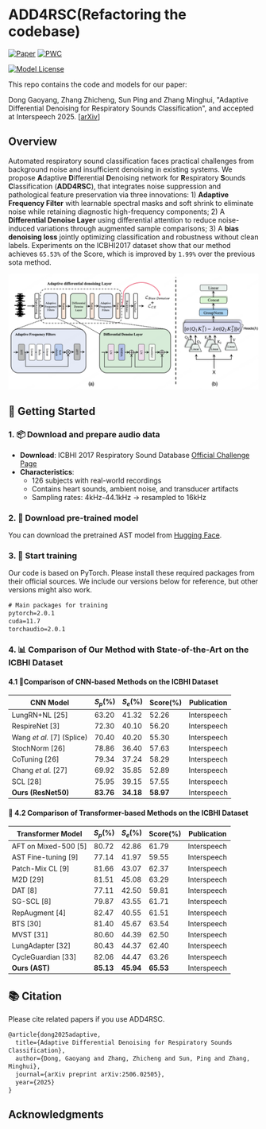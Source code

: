 # ADD4RSC(Refactoring the codebase)
[![Paper](https://img.shields.io/badge/arXiv-2506.02505-red.svg?style=flat)](https://arxiv.org/abs/2506.02505)
[![PWC](https://img.shields.io/endpoint.svg?url=https://paperswithcode.com/badge/adaptive-differential-denoising-for/audio-classification-on-icbhi-respiratory)](https://paperswithcode.com/sota/audio-classification-on-icbhi-respiratory?p=adaptive-differential-denoising-for)

[![Model License](https://img.shields.io/badge/Model_License-Apache_2.0-olive)](https://opensource.org/licenses/Apache-2.0)

This repo contains the code and models for our paper: 

Dong Gaoyang, Zhang Zhicheng, Sun Ping and Zhang Minghui, "Adaptive Differential Denoising for Respiratory Sounds Classification", and accepted at Interspeech 2025.
[[arXiv](https://arxiv.org/pdf/2506.02505)]


## Overview
Automated respiratory sound classification faces practical challenges from background noise and insufficient denoising in existing systems. We propose **A**daptive **D**ifferential **D**enoising network for **R**espiratory **S**ounds **C**lassification (**ADD4RSC**), that integrates noise suppression and pathological feature preservation via three innovations: 1) **Adaptive Frequency Filter** with learnable spectral masks and soft shrink to eliminate noise while retaining diagnostic high-frequency components; 2) A **Differential Denoise Layer** using differential attention to reduce noise-induced variations through augmented sample comparisons; 3) A **bias denoising loss** jointly optimizing classification and robustness without clean labels. Experiments on the ICBHI2017 dataset show that our method achieves `65.53%` of the Score, which is improved by `1.99%` over the previous sota method.

<p align="center">
  <img src="./image/fig_0216.png" alt="ADD4RSC model architecture" width="600"/>
</p>


## 🚀 Getting Started



### 1. 📦 Download and prepare audio data
- **Download**: ICBHI 2017 Respiratory Sound Database [Official Challenge Page](https://bhichallenge.med.auth.gr/ICBHI_2017_Challenge)
- **Characteristics**:
  - 126 subjects with real-world recordings
  - Contains heart sounds, ambient noise, and transducer artifacts
  - Sampling rates: 4kHz-44.1kHz → resampled to 16kHz


### 2. 🤖 Download pre-trained model
You can download the pretrained AST model from [Hugging Face](https://huggingface.co/MIT/ast-finetuned-audioset-10-10-0.4593).


### 3. 🧠 Start training
Our code is based on PyTorch. Please install these required packages from their official sources. We include our versions below for reference, but other versions might also work.

```
# Main packages for training
pytorch=2.0.1
cuda=11.7
torchaudio=2.0.1
```

### 4. 📊 Comparison of Our Method with State-of-the-Art on the ICBHI Dataset
####  4.1 🧠Comparison of CNN-based Methods on the ICBHI Dataset
| CNN Model                    | $S_p$(%) | $S_e$(%) | Score(%) | Publication    |
|-----------------------------|----------|----------|----------|----------------|
| LungRN+NL [25]              | 63.20    | 41.32    | 52.26    | Interspeech    |
| RespireNet [3]              | 72.30    | 40.10    | 56.20    | Interspeech    |
| Wang *et al.* [7] (Splice)  | 70.40    | 40.20    | 55.30    | Interspeech    |
| StochNorm [26]              | 78.86    | 36.40    | 57.63    | Interspeech    |
| CoTuning [26]               | 79.34    | 37.24    | 58.29    | Interspeech    |
| Chang *et al.* [27]         | 69.92    | 35.85    | 52.89    | Interspeech    |
| SCL [28]                    | 75.95    | 39.15    | 57.55    | Interspeech    |
| **Ours (ResNet50)**         | **83.76**| **34.18**| **58.97**| Interspeech    |

#### 🚀 4.2 Comparison of Transformer-based Methods on the ICBHI Dataset
| Transformer Model           | $S_p$(%) | $S_e$(%) | Score(%) | Publication    |
|-----------------------------|----------|----------|----------|----------------|
| AFT on Mixed-500 [5]        | 80.72    | 42.86    | 61.79    | Interspeech    |
| AST Fine-tuning [9]         | 77.14    | 41.97    | 59.55    | Interspeech    |
| Patch-Mix CL [9]            | 81.66    | 43.07    | 62.37    | Interspeech    |
| M2D [29]                    | 81.51    | 45.08    | 63.29    | Interspeech    |
| DAT [8]                     | 77.11    | 42.50    | 59.81    | Interspeech    |
| SG-SCL [8]                  | 79.87    | 43.55    | 61.71    | Interspeech    |
| RepAugment [4]              | 82.47    | 40.55    | 61.51    | Interspeech    |
| BTS [30]                    | 81.40    | 45.67    | 63.54    | Interspeech    |
| MVST [31]                   | 80.60    | 44.39    | 62.50    | Interspeech    |
| LungAdapter [32]           | 80.43    | 44.37    | 62.40    | Interspeech    |
| CycleGuardian [33]          | 82.06    | 44.47    | 63.26    | Interspeech    |
| **Ours (AST)**              | **85.13**| **45.94**| **65.53**| Interspeech    |


## 📚 Citation

Please cite related papers if you use ADD4RSC.

```
@article{dong2025adaptive,
  title={Adaptive Differential Denoising for Respiratory Sounds Classification},
  author={Dong, Gaoyang and Zhang, Zhicheng and Sun, Ping and Zhang, Minghui},
  journal={arXiv preprint arXiv:2506.02505},
  year={2025}
}
```

## Acknowledgments

